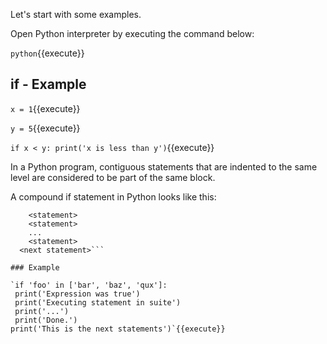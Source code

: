 

Let's start with some examples.

Open Python interpreter by executing the command below:

`python`{{execute}} 

## if - Example

`x = 1`{{execute}}

`y = 5`{{execute}}

`if x < y:
 print('x is less than y')`{{execute}}

In a Python program, contiguous statements that are indented to the same level are considered to be part of the same block.

A compound if statement in Python looks like this:

```if <expr>: 
    <statement>
    <statement>
    ...
    <statement>
  <next statement>```

### Example 

`if 'foo' in ['bar', 'baz', 'qux']:
 print('Expression was true')
 print('Executing statement in suite')
 print('...')
 print('Done.')
print('This is the next statements')`{{execute}}



